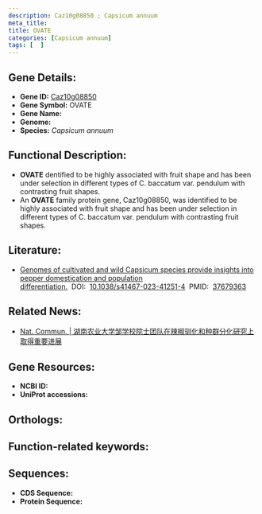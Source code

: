 ```yaml
---
description: Caz10g08850 ; Capsicum annuum
meta_title:
title: OVATE
categories: [Capsicum annuum]
tags: [  ]
---
```


## Gene Details:
- **Gene ID:**	[Caz10g08850]()
- **Gene Symbol:** OVATE
- **Gene Name:** 
- **Genome:** []()
- **Species:** *Capsicum annuum*

## Functional Description:
   - **OVATE** dentified to be highly associated with fruit shape and has been under selection in different types of C. baccatum var. pendulum with contrasting fruit shapes.
   - An **OVATE** family protein gene, Caz10g08850, was identified to be highly associated with fruit shape and has been under selection in different types of C. baccatum var. pendulum with contrasting fruit shapes.

## Literature:
   - [Genomes of cultivated and wild Capsicum species provide insights into pepper domestication and population differentiation.]( https://www.nature.com/articles/s41467-023-41251-4)&nbsp;&nbsp;DOI:&nbsp;&nbsp;[10.1038/s41467-023-41251-4](https://www.nature.com/articles/s41467-023-41251-4)&nbsp;&nbsp;PMID:&nbsp;&nbsp;[37679363](https://pubmed.ncbi.nlm.nih.gov/37679363/)

## Related News:
   - [Nat. Commun. | 湖南农业大学邹学校院士团队在辣椒驯化和种群分化研究上取得重要进展](https://mp.weixin.qq.com/s?__biz=MzIyOTY2NDYyNQ==&mid=2247580549&idx=1&sn=bfefb909da6a1657bfa3a6dfb867f26c&chksm=e9c788c38329a09d6b459b0403fd530f3182412b8a360adce92417d5cb007a0448a9166038bf&scene=27#wechat_redirect)

## Gene Resources:
- **NCBI ID:** [](https://www.ncbi.nlm.nih.gov/gene/?term=)
- **UniProt accessions:** [](https://www.uniprot.org/uniprotkb//entry)

## Orthologs:


## Function-related keywords:


## Sequences:
- **CDS Sequence:**
- **Protein Sequence:**
